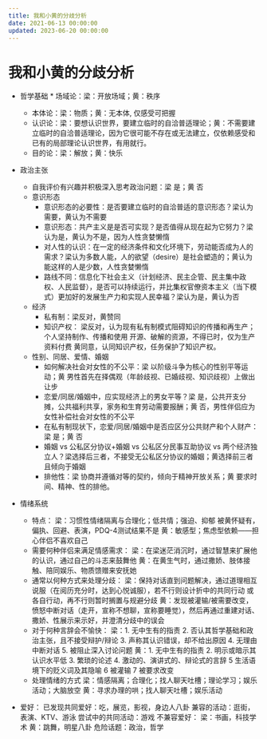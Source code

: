 ```yaml
---
title: 我和小黄的分歧分析
date: 2021-06-13 00:00:00
updated: 2023-06-20 00:00:00
---
```


# 我和小黄的分歧分析

* 哲学基础       * 场域论：梁：开放场域；黄：秩序
    * 本体论：梁：物质；黄：无本体, 仅感受可把握
    * 认识论：梁：要想认识世界，要建立临时的自洽普适理论；黄：不需要建立临时的自洽普适理论，因为它很可能不存在或无法建立，仅依赖感受和已有的局部理论认识世界，有用就行。
    * 目的论：梁：解放；黄：快乐

* 政治主张
    * 自我评价有兴趣并积极深入思考政治问题：梁 是；黄 否
    * 意识形态
        * 意识形态的必要性：是否要建立临时的自洽普适的意识形态？梁认为需要，黄认为不需要
        * 意识形态：共产主义是是否可实现？是否值得从现在起为它努力？梁认为是，黄认为不是，因为人性贪婪懒惰
        * 对人性的认识：在一定的经济条件和文化环境下，劳动能否成为人的需求？梁认为多数人能，人的欲望（desire）是社会塑造的；黄认为能这样的人是少数，人性贪婪懒惰
        * 路线不同：信息化下社会主义（计划经济、民主企管、民主集中政权、人民监督），是否可以持续运行，并比集权官僚资本主义（当下模式）更加好的发展生产力和实现人民幸福？梁认为是，黄认为否
    * 经济
        * 私有制：梁反对，黄赞同
        * 知识产权：
            梁反对，认为现有私有制模式阻碍知识的传播和再生产；个人坚持制作、传播和使用 开源、破解的资源，不得已时，仅为生产资料付费
            黄同意，认同知识产权，任务保护了知识产权。
    * 性别、同居、爱情、婚姻
        * 如何解决社会对女性的不公平：梁 以阶级斗争为核心的性别平等运动；黄 男性首先在择偶观（年龄歧视、已婚歧视、知识歧视）上做出让步
        * 恋爱/同居/婚姻中，应实现经济上的男女平等？梁 是，公共开支分摊，公共福利共享，家务和生育劳动需要报酬；黄 否，男性伴侣应为女性补偿社会对女性的不公平
        * 在私有制现状下，恋爱/同居/婚姻中是否应区分公共财产和个人财产：梁 是；黄 否
        * 婚姻 vs 公私区分协议+婚姻 vs 公私区分民事互助协议 vs 两个经济独立人？梁选择后三者，不接受无公私区分协议的婚姻；黄选择前三者 且倾向于婚姻
        * 排他性：梁 协商并遵循对等的契约，倾向于精神开放关系；黄 要求时间、精神、性的排他。

* 情绪系统
    * 特点：
        梁：习惯性情绪隔离与合理化；低共情；强迫、抑郁
            被黄怀疑有，偏执、回避、表演，PDQ-4测试结果不是
        黄：敏感型；焦虑型依赖——担心伴侣不喜欢自己
    * 需要何种伴侣来满足情感需求：
        梁：在梁迷茫消沉时，通过智慧来扩展他的认识，通过自己的斗志来鼓舞他
        黄：在黄生气时，通过撒娇、肢体接触、陪同娱乐、物质馈赠来安抚她
    * 通常以何种方式来处理分歧：
        梁：保持对话直到问题解决，通过道理相互说服（在阅历充分时，达到心悦诚服），若不行则设计折中的共同行动 或 各自行动，再不行则暂时搁置与规避分歧
        黄：发现被灌输/被需要改变，愤怒中断对话（走开，宣称不想聊，宣称要睡觉），然后再通过重建对话、撒娇、性展示来示好，并澄清分歧中的误会
    * 对于何种言辞会不愉快：
        梁：1. 无中生有的指责 2. 否认其哲学基础和政治主张，且不接受辩护/辩论 3. 声称其认识错误，却不给出原因 4. 无理由中断对话 5. 被阻止深入讨论问题
        黄：1. 无中生有的指责 2. 明示或暗示其认识水平低 3. 繁琐的论述 4. 激动的、演讲式的、辩论式的言辞 5 生活语境下的贬义词及其隐喻 6 被灌输 7 被要求改变
    * 处理情绪的方式
        梁：情感隔离；合理化；找人聊天吐槽；理论学习；娱乐活动；大脑放空
        黄：寻求办理的哄；找人聊天吐槽；娱乐活动

* 爱好：
	已发现共同爱好：吃，展览，影视，身边人八卦
	兼容的活动：逛街，表演、KTV、游泳
	尝试中的共同活动：游戏
	不兼容爱好：
		梁：书画，科技学术
		黄：跳舞，明星八卦
	危险话题：政治，哲学
